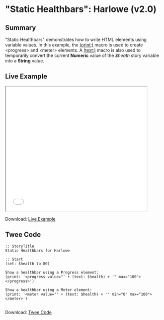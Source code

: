 # "Static Healthbars": Harlowe (v2.0)

## Summary

"Static Healthbars" demonstrates how to write HTML elements using variable values. In this example, the [(print:)](https://twine2.neocities.org/#macro_print) macro is used to create &lt;progress&gt; and &lt;meter&gt; elements. A [(text:)]() macro is also used to temporarily convert the current **Numeric** value of the *$heath* story variable into a **String** value.

## Live Example

<section>
<iframe src="harlowe_statichealthbars_example.html" height=400 width=90%></iframe>


Download: <a href="harlowe_statichealthbars_example.html" target="_blank">Live Example</a>
</section>

## Twee Code

```
:: StoryTitle
Static Healthbars for Harlowe

:: Start
(set: $health to 80)

Show a healthbar using a Progress element:
(print: '<progress value="' + (text: $health) + '" max="100"></progress>')

Show a healthbar using a Meter element:
(print: '<meter value="' + (text: $health) + '" min="0" max="100"></meter>')


```

Download: <a href="harlowe_statichealthbars_twee.txt" target="_blank">Twee Code</a>
